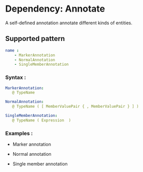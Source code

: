 # Dependency: Annotate
A self-defined annotation annotate different kinds of entities.
## Supported pattern
```yaml
name : 
    - MarkerAnnotation
    - NormalAnnotation
    - SingleMemberAnnotation
```
### Syntax : 
```yaml
MarkerAnnotation:
   @ TypeName

NormalAnnotation:
   @ TypeName ( [ MemberValuePair { , MemberValuePair } ] )

SingleMemberAnnotation:
   @ TypeName ( Expression  )
```
### Examples : 
- Marker annotation

- Normal annotation

- Single member annotation